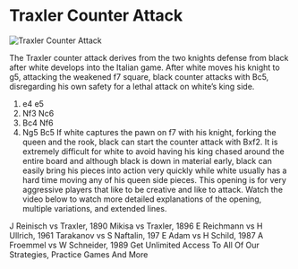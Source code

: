 # Traxler Counter Attack

![Traxler Counter Attack](https://www.thechesswebsite.com/wp-content/uploads/2012/07/traxler-big.png)


The Traxler counter attack derives from the two knights defense from black after white develops into the Italian game.
After white moves his knight to g5, attacking the weakened f7 square, black counter attacks with Bc5, disregarding his own safety for a lethal attack on white’s king side.
1. e4 e5
2. Nf3 Nc6
3. Bc4 Nf6
4. Ng5 Bc5
If white captures the pawn on f7 with his knight, forking the queen and the rook, black can start the counter attack with Bxf2.
It is extremely difficult for white to avoid having his king chased around the entire board and although black is down in material early, black can easily bring his pieces into action very quickly while white usually has a hard time moving any of his queen side pieces.
This opening is for very aggressive players that like to be creative and like to attack.
Watch the video below to watch more detailed explanations of the opening, multiple variations, and extended lines.




J Reinisch vs Traxler, 1890
Mikisa vs Traxler, 1896
E Reichmann vs H Ullrich, 1961
Tarakanov vs S Naftalin, 197
E Adam vs H Schild, 1987
A Froemmel vs W Schneider, 1989
Get Unlimited Access To All Of Our Strategies, Practice Games And More